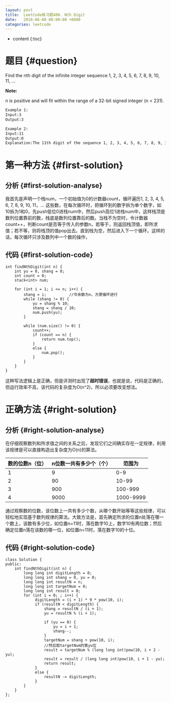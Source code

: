 ```yaml
---
layout: post
title:  LeetCode练习题400. Nth Digit
date:   2018-06-08 00:00:00 +0800
categories: leetcode
---
```


* content
{:toc}



# 题目  {#question}
Find the nth digit of the infinite integer sequence 1, 2, 3, 4, 5, 6, 7, 8, 9, 10, 11, ...

**Note:**

n is positive and will fit within the range of a 32-bit signed integer (n < 231).

```bash
Example 1:
Input:3
Output:3

Example 2:
Input:11
Output:0
Explanation:The 11th digit of the sequence 1, 2, 3, 4, 5, 6, 7, 8, 9, 10, 11, ... is a 0, which is part of the number 1
```


# 第一种方法  {#first-solution}
## 分析  {#first-solution-analyse}
我首先是声明一个栈num，一个初始值为0的计数器count，循环遍历1, 2, 3, 4, 5, 6, 7, 8, 9, 10, 11，... 这些数，在每次循环时，把循环到的数字拆为单个数字，如10拆为1和0，先push低位0进栈num中，然后push高位1进栈num中，这样栈顶是数列位置靠前的数，栈底是数列位置靠后的数。当栈不为空时，令计数器count++，判断count是否等于传入的参数n，若等于，则返回栈顶值，即所求值；若不等，则将栈顶的值pop出去。直到栈为空，然后进入下一个循环。这样的话，每次循环只涉及数列中一个数的操作，

## 代码  {#first-solution-code}
```
int findNthDigit(int n) {
	int yu = 0, shang = 0;
	int count = 0;
	stack<int> num;

	for (int i = 1; i <= n; i++) {
		shang = i;			//令余数为n，方便循环进行
		while (shang != 0) {
			yu = shang % 10;
			shang = shang / 10;
			num.push(yu);
		}

		while (num.size() != 0) {
			count++;
			if (count == n) {
				return num.top();
			}
			else {
				num.pop();
			}
		}	
	}
}
```

这种写法逻辑上是正确，但是评测时出现了**超时错误**，也就是说，代码是正确的，但运行效率不高，该代码的复杂度为O(n^2)，所以必须要改变想法。

# 正确方法  {#right-solution}
## 分析  {#right-solution-analyse}
在仔细观察数列和所求值之间的关系之后，发现它们之间确实存在一定规律，利用该规律是可以直接构造出复杂度为O(n)的算法。

|数的位数n（位） |n位数一共有多少个（个） |范围为 |
|--|--|--|
|1 |9 |0-9 |
|2 |90 |10-99 |
|3 |900 |100-999 |
|4 |9000 |1000-9999 |

通过观察数的位数，该位数上一共有多少个数，从哪个数开始等等这些规律，可以轻松地实现基于数列规律的算法。大致方法是，首先确定所求的位置n处落在哪一个数上，该数有多少位，如位置n=11时，落在数字10上，数字10有两位数；然后确定位置n落在该数的哪一位，如位置n=11时，落在数字10的十位。

## 代码  {#right-solution-code}
```
class Solution {
public:
    int findNthDigit(int n) {
        long long int digitLength = 0;
        long long int shang = 0, yu = 0;
        long long int resultN = n;
        long long int targetNum = 0;
        long long int result = 0;
        for (int i = 0; ; i++) {
             digitLength = (i + 1) * 9 * pow(10, i);
             if (resultN < digitLength) {
                 shang = resultN / (i + 1);
                 yu = resultN % (i + 1);

                 if (yu == 0) {
                     yu = i + 1;
                     shang--;
                 }
                 targetNum = shang + pow(10, i);
                 //然后取targetNum的第yu位
                 result = targetNum % (long long int)pow(10, i + 2 - yu);
                 result = result / (long long int)pow(10, i + 1 - yu);
                 return result;
             }
             else {
                 resultN -= digitLength;
             }
        }
    }
};
```